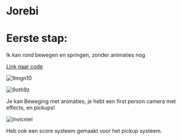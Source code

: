 # Jorebi

# Eerste stap:
Ik kan rond bewegen en springen, zonder animaties nog

[Link naar code](Assets/scripts/Remyanims.cs)

![9mgn10](https://github.com/user-attachments/assets/de24c951-8887-453d-9ebe-6067755a97e0)

![9oth9z](https://github.com/user-attachments/assets/850d1aa5-ebc0-4c72-a12f-a604b2b61963)

 Je kan Beweging met animaties, je hebt een first person camera met effects, en pickups!

![Invicniel](https://github.com/user-attachments/assets/b9595408-feda-4573-8346-3cc49e54969d)

Heb ook een score systeem gemaakt voor het pickup systeem.
